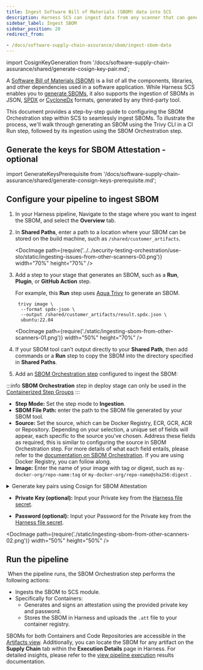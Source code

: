 ```yaml
---
title: Ingest Software Bill of Materials (SBOM) data into SCS
description: Harness SCS can ingest data from any scanner that can generate SBOM
sidebar_label: Ingest SBOM
sidebar_position: 20
redirect_from:

- /docs/software-supply-chain-assurance/sbom/ingest-sbom-data
---
```

import CosignKeyGeneration from '/docs/software-supply-chain-assurance/shared/generate-cosign-key-pair.md';

A [Software Bill of Materials (SBOM)](https://cyclonedx.org/capabilities/sbom/) is a list of all the components, libraries, and other dependencies used in a software application. While Harness SCS enables you to [generate SBOMs](./generate-sbom.md), it also supports the ingestion of SBOMs in JSON, [SPDX](https://spdx.dev/learn/overview/) or [CycloneDx](https://cyclonedx.org/specification/overview/) formats, generated by any third-party tool.

This document provides a step-by-step guide to configuring the SBOM Orchestration step within SCS to seamlessly ingest SBOMs. To illustrate the process, we'll walk through generating an SBOM using the Trivy CLI in a CI Run step, followed by its ingestion using the SBOM Orchestration step.

<!-- :::info

If you are utilizing STO Steps to generate the SBOM and wish to ingest it, please refer:

* [Ingest results from a Blackduck STO scan step.](./generate-sbom-blackduck.md)
* [Ingest results from an Aqua Trivy STO scan step.](./generate-sbom-aqua-trivy.md)

::: -->

## Generate the keys for SBOM Attestation - optional

import GenerateKeysPrerequisite from '/docs/software-supply-chain-assurance/shared/generate-consign-keys-prerequisite.md';

<GenerateKeysPrerequisite />


## Configure your pipeline to ingest SBOM
1. In your Harness pipeline, Navigate to the stage where you want to ingest the SBOM, and select the **Overview** tab.
2. In **Shared Paths**, enter a path to a location where your SBOM can be stored on the build machine, such as `/shared/customer_artifacts`.

   <DocImage path={require('../../security-testing-orchestration/use-sto/static/ingesting-issues-from-other-scanners-00.png')} width="70%" height="70%" />

3. Add a step to your stage that generates an SBOM, such as a **Run**, **Plugin**, or **GitHub Action** step.

   For example, this **Run** step uses [Aqua Trivy](https://aquasecurity.github.io/trivy/dev/docs/supply-chain/sbom/) to generate an SBOM.

   ```
    trivy image \
     --format spdx-json \
     --output /shared/customer_artifacts/result.spdx.json \
     ubuntu:22.04
   ```

   <DocImage path={require('./static/ingesting-sbom-from-other-scanners-01.png')} width="50%" height="70%" />

   <!-- :::tip

   You can also configure pipelines to [ingest SBOM from STO scanner steps](./generate-sbom-blackduck.md).

   ::: -->

4. If your SBOM tool can't output directly to your **Shared Path**, then add commands or a **Run** step to copy the SBOM into the directory specified in **Shared Paths**.
5. Add an [SBOM Orchestration step](./generate-sbom.md#add-the-sbom-orchestration-step) configured to ingest the SBOM:

:::info
**SBOM Orchestration** step in deploy stage can only be used in the [Containerized Step Groups](/docs/continuous-delivery/x-platform-cd-features/cd-steps/containerized-steps/containerized-step-groups.md)
:::

   * **Step Mode:** Set the step mode to **Ingestion**.
   * **SBOM File Path:** enter the path to the SBOM file generated by your SBOM tool.
   * **Source:** Set the source, which can be Docker Registry, ECR, GCR, ACR or Repository. Depending on your selection, a unique set of fields will appear, each specific to the source you've chosen. Address these fields as required, this is similar to configuring the source in SBOM Orchestration step. For more details of what each field entails, please refer to the [documentation on SBOM Orchestration](./generate-sbom.md#add-the-sbom-orchestration-step). If you are using Docker Registry, you can follow along.
   * **Image:** Enter the name of your image with tag or digest, such as `my-docker-org/repo-name:tag` or `my-docker-org/repo-name@sha256:digest` .
   <details>
      <summary>Generate key pairs using Cosign for SBOM Attestation</summary>

      <CosignKeyGeneration />

   </details>

   * **Private Key (optional):** Input your Private key from the [Harness file secret](/docs/platform/secrets/add-file-secrets).

   * **Password (optional):** Input your Password for the Private key from the [Harness file secret](/docs/platform/secrets/add-file-secrets).

   <DocImage path={require('./static/ingesting-sbom-from-other-scanners-02.png')} width="50%" height="50%" />

## Run the pipeline
​
When the pipeline runs, the SBOM Orchestration step performs the following actions:

- Ingests the SBOM to SCS module.
- Specifically for Containers:
   - Generates and signs an attestation using the provided private key and password.
   - Stores the SBOM in Harness and uploads the `.att` file to your container registry.

SBOMs for both Containers and Code Repositories are accessible in the [Artifacts view](/docs/software-supply-chain-assurance/artifact-security/overview). Additionally, you can locate the SBOM for any artifact on the **Supply Chain** tab within the **Execution Details** page in Harness. For detailed insights, please refer to the [view pipeline execution](/docs/software-supply-chain-assurance/open-source-management/generate-sbom#run-the-pipeline) results documentation.